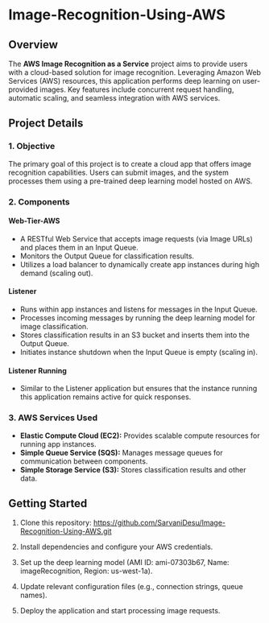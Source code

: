 # Image-Recognition-Using-AWS

## Overview

The **AWS Image Recognition as a Service** project aims to provide users with a cloud-based solution for image recognition. Leveraging Amazon Web Services (AWS) resources, this application performs deep learning on user-provided images. Key features include concurrent request handling, automatic scaling, and seamless integration with AWS services.

## Project Details

### 1. Objective

The primary goal of this project is to create a cloud app that offers image recognition capabilities. Users can submit images, and the system processes them using a pre-trained deep learning model hosted on AWS.

### 2. Components

#### Web-Tier-AWS

- A RESTful Web Service that accepts image requests (via Image URLs) and places them in an Input Queue.
- Monitors the Output Queue for classification results.
- Utilizes a load balancer to dynamically create app instances during high demand (scaling out).

#### Listener

- Runs within app instances and listens for messages in the Input Queue.
- Processes incoming messages by running the deep learning model for image classification.
- Stores classification results in an S3 bucket and inserts them into the Output Queue.
- Initiates instance shutdown when the Input Queue is empty (scaling in).

#### Listener Running

- Similar to the Listener application but ensures that the instance running this application remains active for quick responses.

### 3. AWS Services Used

- **Elastic Compute Cloud (EC2):** Provides scalable compute resources for running app instances.
- **Simple Queue Service (SQS):** Manages message queues for communication between components.
- **Simple Storage Service (S3):** Stores classification results and other data.

## Getting Started

1. Clone this repository: https://github.com/SarvaniDesu/Image-Recognition-Using-AWS.git

2. Install dependencies and configure your AWS credentials.

3. Set up the deep learning model (AMI ID: ami-07303b67, Name: imageRecognition, Region: us-west-1a).

4. Update relevant configuration files (e.g., connection strings, queue names).

5. Deploy the application and start processing image requests.
